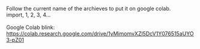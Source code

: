 Follow the current name of the archieves to put it on google colab.<br>
import, 1, 2, 3, 4...<br>
<br>
Google Colab blink: https://colab.research.google.com/drive/1yMimomvXZl5DcV1Y076515aUYO3-pZ01<br>
